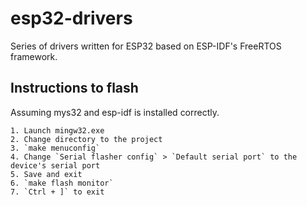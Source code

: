 # esp32-drivers
Series of drivers written for ESP32 based on ESP-IDF's FreeRTOS framework.

## Instructions to flash

Assuming mys32 and esp-idf is installed correctly.

    1. Launch mingw32.exe
    2. Change directory to the project
    3. `make menuconfig`
    4. Change `Serial flasher config` > `Default serial port` to the device's serial port
    5. Save and exit
    6. `make flash monitor`
    7. `Ctrl + ]` to exit
